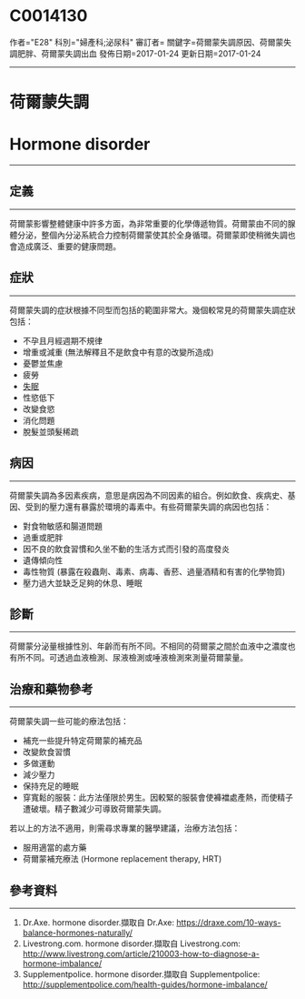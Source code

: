 # C0014130
作者="E28"
科別="婦產科;泌尿科"
審訂者=
關鍵字=荷爾蒙失調原因、荷爾蒙失調肥胖、荷爾蒙失調出血
發佈日期=2017-01-24
更新日期=2017-01-24

----------
# 荷爾蒙失調
# Hormone disorder
----------
## 定義
----------

荷爾蒙影響整體健康中許多方面，為非常重要的化學傳遞物質。荷爾蒙由不同的腺體分泌，整個內分泌系統合力控制荷爾蒙使其於全身循環。荷爾蒙即使稍微失調也會造成廣泛、重要的健康問題。 

## 症狀
----------

荷爾蒙失調的症狀根據不同型而包括的範圍非常大。幾個較常見的荷爾蒙失調症狀包括：

- 不孕且月經週期不規律
- 增重或減重 (無法解釋且不是飲食中有意的改變所造成)
- 憂鬱並焦慮
- 疲勞
- [失眠](C0917801-01)
- 性慾低下
- 改變食慾
- 消化問題
- 脫髮並頭髮稀疏
## 病因
----------

荷爾蒙失調為多因素疾病，意思是病因為不同因素的組合。例如飲食、疾病史、基因、受到的壓力還有暴露於環境的毒素中。有些荷爾蒙失調的病因也包括：

- 對食物敏感和腸道問題
- 過重或肥胖
- 因不良的飲食習慣和久坐不動的生活方式而引發的高度發炎
- 遺傳傾向性
- 毒性物質 (暴露在殺蟲劑、毒素、病毒、香菸、過量酒精和有害的化學物質)
- 壓力過大並缺乏足夠的休息、睡眠
## 診斷
----------

荷爾蒙分泌量根據性別、年齡而有所不同。不相同的荷爾蒙之間於血液中之濃度也有所不同。可透過血液檢測、尿液檢測或唾液檢測來測量荷爾蒙量。

## 治療和藥物參考
----------

荷爾蒙失調一些可能的療法包括：

- 補充一些提升特定荷爾蒙的補充品
- 改變飲食習慣
- 多做運動
- 減少壓力
- 保持充足的睡眠
- 穿寬鬆的服裝：此方法僅限於男生。因較緊的服裝會使褲襠處產熱，而使精子遭破壞。精子數減少可導致荷爾蒙失調。

若以上的方法不適用，則需尋求專業的醫學建議，治療方法包括：

- 服用適當的處方藥
- 荷爾蒙補充療法 (Hormone replacement therapy, HRT)
## 參考資料
----------
1. Dr.Axe. hormone disorder.擷取自 Dr.Axe: 
  https://draxe.com/10-ways-balance-hormones-naturally/
2. Livestrong.com. hormone disorder.擷取自 Livestrong.com: 
  http://www.livestrong.com/article/210003-how-to-diagnose-a-hormone-imbalance/
3. Supplementpolice. hormone disorder.擷取自 Supplementpolice: 
  http://supplementpolice.com/health-guides/hormone-imbalance/

